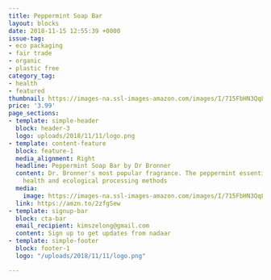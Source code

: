 ```yaml
---
title: Peppermint Soap Bar
layout: blocks
date: 2018-11-15 12:55:39 +0000
issue-tag:
- eco packaging 
- fair trade
- organic
- plastic free
category_tag:
- health
- featured
thumbnail: https://images-na.ssl-images-amazon.com/images/I/715FbHN3QqL._SL1500_.jpg
price: '3.99'
page_sections:
- template: simple-header
  block: header-3
  logo: uploads/2018/11/11/logo.png
- template: content-feature
  block: feature-1
  media_alignment: Right
  headline: Peppermint Soap Bar by Dr Bronner
  content: Dr. Bronner's most popular fragrance. The peppermint essential oil tingles the body and clears the mind. Because therapeutically peppermint oil is a mild stimulant it increases vitality and clarity. All oils and essential oils are certified organic to the National Organic Standards Program. Wrapped in 10% hemp-flax / 90% post-consumer recycled paper from Living Tree Paper Co.
    health and ecological processing methods
  media:
    image: https://images-na.ssl-images-amazon.com/images/I/715FbHN3QqL._SL1500_.jpg
  link: https://amzn.to/2zfgSew
- template: signup-bar
  block: cta-bar
  email_recipient: kimszelong@gmail.com
  content: Sign up to get updates from nadaar
- template: simple-footer
  block: footer-1
  logo: "/uploads/2018/11/11/logo.png"

---
```

